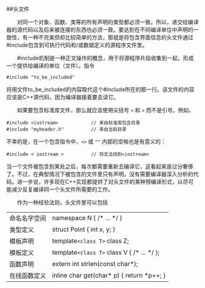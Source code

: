 ##头文件

&emsp;&emsp;对同一个对象、函数、类等的所有声明的类型都必须一致。所以，递交给编译器的源代码以及后来被连接的东西也必须一致。要达到在不同编译单位中声明的一致性，有一种不完美但却比较简单的方法，那就是将包含界面信息的头文件通过#include包含到可执行代码和/或数据定义的源程序文件里。

&emsp;&emsp;#include机制是一种正文操作的概念，用于将源程序片段收集到一起，形成一个提供给编译的单位（文件）。指令

    #include "to_be_included"

将用文件to_be_included的内容取代这个#include所在的那一行。该文件的内容应该是C++源代码，因为编译器接着要去读它。

&emsp;&emsp;如果要包含标准库文件，那么就应该使用尖括号 `<` 和 `>` 而不是引号。例如，

    #include <iostream>            // 来自标准库包含目录
    #include "myheader.h"          // 来自当前目录

不幸的是，在一个包含指令中，`<>` 或 `""` 内部的空格也是有意义的：

    #include < iostream >          // 将无法找到<iostream>

当一个文件被包含到某处之后，每次都需要重新去编译它，这看起来是过分奢侈了。不过，在典型情况下被包含的文件里只有声明，没有需要编译器深入分析的代码。进一步说，许多现在C++实现都提供了对头文件的某种预编译形式，以尽可能减少反复编译同一个头文件所需要的工作。

&emsp;&emsp;作为一种经验法则，头文件里可以包括

|||
|:--|:--|
|命名名字空间|namespace N { /\* ... \*/ }|
|类型定义|struct Point { int x, y; }|
|模板声明|template`<class T>` class Z;|
|模板定义|template`<class T>` class V { /\* ... \*/ };|
|函数声明|extern int strlen(const char*);|
|在线函数定义|inline char get(char\* p) { return \*p++; }|